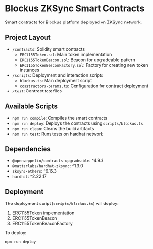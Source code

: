 # Blockus ZKSync Smart Contracts

Smart contracts for Blockus platform deployed on ZKSync network.

## Project Layout

- `/contracts`: Solidity smart contracts
  - `ERC1155Token.sol`: Main token implementation
  - `ERC1155TokenBeacon.sol`: Beacon for upgradeable pattern
  - `ERC1155TokenBeaconFactory.sol`: Factory for creating new token instances
- `/scripts`: Deployment and interaction scripts
  - `blockus.ts`: Main deployment script
  - `constructors-params.ts`: Configuration for contract deployment
- `/test`: Contract test files

## Available Scripts

- `npm run compile`: Compiles the smart contracts
- `npm run deploy`: Deploys the contracts using `scripts/blockus.ts`
- `npm run clean`: Cleans the build artifacts
- `npm run test`: Runs tests on hardhat network

## Dependencies

- `@openzeppelin/contracts-upgradeable`: ^4.9.3
- `@matterlabs/hardhat-zksync`: ^1.3.0
- `zksync-ethers`: ^6.15.3
- `hardhat`: ^2.22.17

## Deployment

The deployment script (`scripts/blockus.ts`) will deploy:
1. ERC1155Token implementation
2. ERC1155TokenBeacon
3. ERC1155TokenBeaconFactory

To deploy:
```bash
npm run deploy